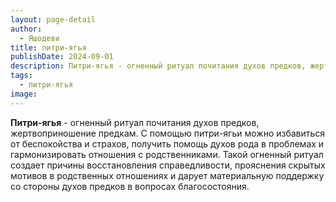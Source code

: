```yaml
---
layout: page-detail
author:
  - Яшодеви
title: питри-ягья
publishDate: 2024-09-01
description: Питри-ягья - огненный ритуал почитания духов предков, жертвоприношение предкам. С помощью питри-ягьи можно избавиться от беспокойства и страхов, получить помощь духов рода в проблемах и гармонизировать отношения с родственниками.
tags:
  - питри-ягья
image:
---
```

**Питри-ягья** - огненный ритуал почитания духов предков, жертвоприношение предкам. С помощью питри-ягьи можно избавиться от беспокойства и страхов, получить помощь духов рода в проблемах и гармонизировать отношения с родственниками. Такой огненный ритуал создает причины восстановления справедливости, прояснения скрытых мотивов в родственных отношениях и дарует материальную поддержку со стороны духов предков в вопросах благосостояния.

